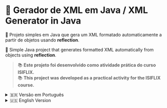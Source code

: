 
# 🧾 Gerador de XML em Java / XML Generator in Java

📌 Projeto simples em Java que gera um XML formatado automaticamente a partir de objetos usando **reflection**.

📌 Simple Java project that generates formatted XML automatically from objects using **reflection**.

> 📚 **Este projeto foi desenvolvido como atividade prática do curso ISIFLIX.**  
> 📚 **This project was developed as a practical activity for the ISIFLIX course.**

<details>
<summary>🇧🇷 Versão em Português</summary>

## 🚀 Funcionalidades

- Geração automática de XML com base nas propriedades do objeto.
- Suporte a objetos aninhados (ex: `Cliente` com `Endereco`).
- Saída direta no console (pode ser adaptado para gerar arquivos).

## 📋 Exemplo de uso

```java
Cliente c = new Cliente();
c.setId(12332);
c.setNome("Vinicius");
// ...
System.out.println(XMLProcessor.generateXML(c));
```

## ⚙️ Requisitos

- Java 11 ou superior

</details>

<details>
<summary>🇺🇸 English Version</summary>

## 🚀 Features

- Automatically generates XML based on object fields.
- Supports nested objects (e.g., `Cliente` with `Endereco`).
- Outputs directly to the console (can be adapted to generate files).

## 📋 Example usage

```java
Cliente c = new Cliente();
c.setId(12332);
c.setNome("Vinicius");
// ...
System.out.println(XMLProcessor.generateXML(c));
```

## ⚙️ Requirements

- Java 11 or higher

</details>
